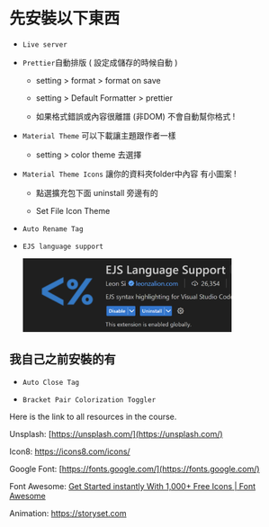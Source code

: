 # 先安裝以下東西

- `Live server`

- `Prettier`自動排版 ( 設定成儲存的時候自動 )
  
  - setting > format > format on save 
  
  - setting > Default Formatter > prettier 
  
  - 如果格式錯誤或內容很離譜 (非DOM) 不會自動幫你格式 !

- `Material Theme` 可以下載讓主題跟作者一樣
  
  - setting > color theme 去選擇

- `Material Theme Icons` 讓你的資料夾folder中內容 有小圖案 !
  
  - 點選擴充包下面 uninstall 旁邊有的
  
  - Set File Icon Theme

- `Auto Rename Tag` 

- `EJS language support`
  
  <img title="" src="../../Images/2023-12-26-17-12-13-image.png" alt="" width="371">

## 我自己之前安裝的有

- `Auto Close Tag`

- `Bracket Pair Colorization Toggler`

Here is the link to all resources in the course.

Unsplash: [https://unsplash.com/](https://unsplash.com/)

Icon8: https://icons8.com/icons/

Google Font: [https://fonts.google.com/](https://fonts.google.com/)

Font Awesome: [Get Started instantly With 1,000+ Free Icons | Font Awesome](https://fontawesome.com/start)

Animation: https://storyset.com
